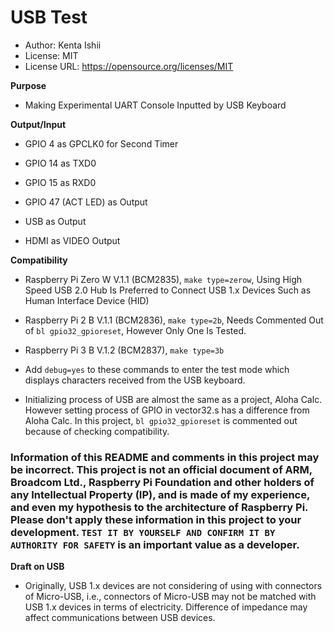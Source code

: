 # USB Test

* Author: Kenta Ishii
* License: MIT
* License URL: https://opensource.org/licenses/MIT

**Purpose**

* Making Experimental UART Console Inputted by USB Keyboard

**Output/Input**

* GPIO 4 as GPCLK0 for Second Timer

* GPIO 14 as TXD0

* GPIO 15 as RXD0

* GPIO 47 (ACT LED) as Output

* USB as Output

* HDMI as VIDEO Output

**Compatibility**

* Raspberry Pi Zero W V.1.1 (BCM2835), `make type=zerow`, Using High Speed USB 2.0 Hub Is Preferred to Connect USB 1.x Devices Such as Human Interface Device (HID)

* Raspberry Pi 2 B V.1.1 (BCM2836), `make type=2b`, Needs Commented Out of `bl gpio32_gpioreset`, However Only One Is Tested.

* Raspberry Pi 3 B V.1.2 (BCM2837), `make type=3b`

* Add `debug=yes` to these commands to enter the test mode which displays characters received from the USB keyboard.

* Initializing process of USB are almost the same as a project, Aloha Calc. However setting process of GPIO in vector32.s has a difference from Aloha Calc. In this project, `bl gpio32_gpioreset` is commented out because of checking compatibility.

### Information of this README and comments in this project may be incorrect. This project is not an official document of ARM, Broadcom Ltd., Raspberry Pi Foundation and other holders of any Intellectual Property (IP), and is made of my experience, and even my hypothesis to the architecture of Raspberry Pi. Please don't apply these information in this project to your development. `TEST IT BY YOURSELF AND CONFIRM IT BY AUTHORITY FOR SAFETY` is an important value as a developer.

**Draft on USB**

* Originally, USB 1.x devices are not considering of using with connectors of Micro-USB, i.e., connectors of Micro-USB may not be matched with USB 1.x devices in terms of electricity. Difference of impedance may affect communications between USB devices.